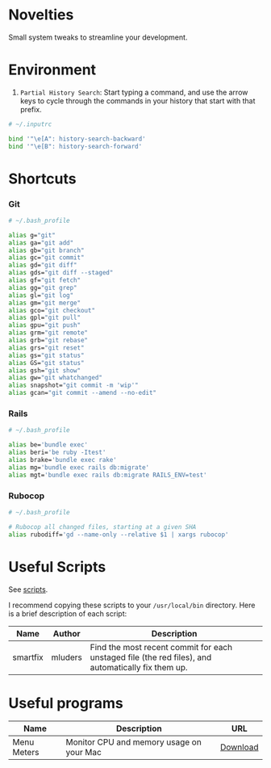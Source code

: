 # Novelties
Small system tweaks to streamline your development.


# Environment

1. `Partial History Search`: Start typing a command, and use the arrow keys to cycle through the commands in your history that start with that prefix.
```bash
# ~/.inputrc

bind '"\e[A": history-search-backward'
bind '"\e[B": history-search-forward'
```

# Shortcuts

### Git
```bash
# ~/.bash_profile

alias g="git"
alias ga="git add"
alias gb="git branch"
alias gc="git commit"
alias gd="git diff"
alias gds="git diff --staged"
alias gf="git fetch"
alias gg="git grep"
alias gl="git log"
alias gm="git merge"
alias gco="git checkout"
alias gpl="git pull"
alias gpu="git push"
alias grm="git remote"
alias grb="git rebase"
alias grs="git reset"
alias gs="git status"
alias GS="git status"
alias gsh="git show"
alias gw="git whatchanged"
alias snapshot="git commit -m 'wip'"
alias gcan="git commit --amend --no-edit"
```

### Rails
```bash
# ~/.bash_profile

alias be='bundle exec'
alias beri='be ruby -Itest'
alias brake='bundle exec rake'
alias mg='bundle exec rails db:migrate'
alias mgt='bundle exec rails db:migrate RAILS_ENV=test'
```

### Rubocop
```bash
# ~/.bash_profile

# Rubocop all changed files, starting at a given SHA
alias rubodiff='gd --name-only --relative $1 | xargs rubocop'
```

# Useful Scripts
See [scripts](./scripts).

I recommend copying these scripts to your `/usr/local/bin` directory. Here is a brief description of each script:

| Name        | Author       | Description                                                                                        |
|-------------|--------------|----------------------------------------------------------------------------------------------------|
| smartfix    | mluders      | Find the most recent commit for each unstaged file (the red files), and automatically fix them up. |



# Useful programs
| Name        | Description                              | URL                                                                    |
|-------------|------------------------------------------|------------------------------------------------------------------------|
| Menu Meters | Monitor CPU and memory usage on your Mac | [Download](https://member.ipmu.jp/yuji.tachikawa/MenuMetersElCapitan/) |
